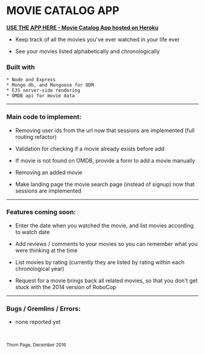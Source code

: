 # MOVIE CATALOG APP

[**USE THE APP HERE - Movie Catalog App hosted on Heroku**](https://movie-catalog-app.herokuapp.com)

* Keep track of all the movies you've ever watched in your life ever

* See your movies listed alphabetically and chronologically


### Built with
	* Node and Express
	* Mongo db, and Mongoose for ODM
	* EJS server-side rendering
	* OMDB api for movie data

----
### Main code to implement:

- Removing user ids from the url now that sessions are implemented (full routing refactor)

- Validation for checking if a movie already exists before add

- If movie is not found on OMDB, provide a form to add a movie manually

- Removing an added movie

- Make landing page the movie search page (instead of signup) now that sessions are implemented

----
### Features coming soon:

* Enter the date when you watched the movie, and list movies according to watch date

* Add reviews / comments to your movies so you can remember what you were thinking at the time

* List movies by rating (currently they are listed by rating within each chronological year)

* Request for a movie brings back all related movies, so that you don't get stuck with the 2014 version of RoboCop

----
### Bugs / Gremlins / Errors:

* none reported yet

<br>


<small>Thom Page, December 2016</small>
